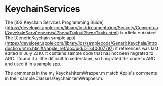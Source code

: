 KeychainServices
================

The [iOS Keychain Services Programming Guide] (https://developer.apple.com/library/ios/documentation/Security/Conceptual/keychainServConcepts/iPhoneTasks/iPhoneTasks.html) is a little outdated. The [GenericKeychain sample app] (https://developer.apple.com/library/ios/samplecode/GenericKeychain/Introduction/Intro.html#//apple_ref/doc/uid/DTS40007797) it references was last edited in July 2010. It contains sample code that has not been migrated to ARC. I found it a little difficult to understand, so I migrated the code to ARC and used it in a sample app.

The comments in the my KeychainItemWrapper.m match Apple's comments in their sample Classes/KeychainItemWrapper.m. 
